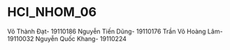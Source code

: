 # HCI_NHOM_06

Võ Thành Đạt- 19110186
Nguyễn Tiến Dũng- 19110176
Trần Võ Hoàng Lâm- 19110032
Nguyễn Quốc Khang- 19110224
